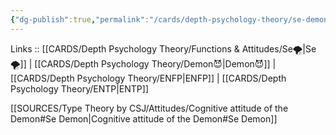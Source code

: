 ```yaml
---
{"dg-publish":true,"permalink":"/cards/depth-psychology-theory/se-demon/","created":"2023-01-05T15:12:51.267+01:00","updated":"2023-04-18T12:43:54.838+02:00"}
---
```


Links :: [[CARDS/Depth Psychology Theory/Functions & Attitudes/Se🌪️\|Se🌪️]] | [[CARDS/Depth Psychology Theory/Demon😈\|Demon😈]] | [[CARDS/Depth Psychology Theory/ENFP\|ENFP]] | [[CARDS/Depth Psychology Theory/ENTP\|ENTP]]

[[SOURCES/Type Theory by CSJ/Attitudes/Cognitive attitude of the Demon#Se Demon\|Cognitive attitude of the Demon#Se Demon]]
